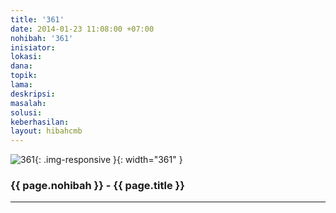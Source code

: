 ```yaml
---
title: '361'
date: 2014-01-23 11:08:00 +07:00
nohibah: '361'
inisiator:
lokasi:
dana:
topik:
lama:
deskripsi:
masalah:
solusi:
keberhasilan:
layout: hibahcmb
---
```


![361](/static/img/hibahcmb/361.png){: .img-responsive }{: width="361" }

### {{ page.nohibah }} - {{ page.title }}

---
